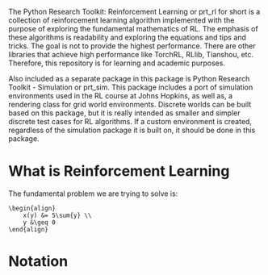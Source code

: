 The Python Research Toolkit: Reinforcement Learning or prt_rl for short is a collection of reinforcement learning
algorithm implemented with the purpose of exploring the fundamental mathematics of RL. The emphasis of these algorithms
is readability and exploring the equations and tips and tricks. The goal is not to provide the highest performance.
There are other libraries that achieve high performance like TorchRL, RLlib, Tianshou, etc. Therefore, this repository
is for learning and academic purposes.

Also included as a separate package in this package is Python Research Toolkit - Simulation or prt_sim. This package
includes a port of simulation environments used in the RL course at Johns Hopkins, as well as, a rendering class for
grid world environments. Discrete worlds can be built based on this package, but it is really intended as smaller and
simpler discrete test cases for RL algorithms. If a custom environment is created, regardless of the simulation package
it is built on, it should be done in this package.

# What is Reinforcement Learning

The fundamental problem we are trying to solve is:
```{math}
\begin{align}
    x(y) &= 5\sum{y} \\
    y &\geq 0
\end{align}
```


# Notation